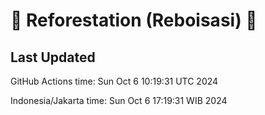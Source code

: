 
# 🌳 Reforestation (Reboisasi) 🌲

## Last Updated

GitHub Actions time: Sun Oct  6 10:19:31 UTC 2024

Indonesia/Jakarta time: Sun Oct  6 17:19:31 WIB 2024
